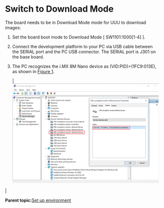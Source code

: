 # Switch to Download Mode

The board needs to be in Download Mode mode for UUU to download images:

1.  Set the board boot mode to Download Mode \[ SW1101:1000\[1-4\] \].
2.  Connect the development platform to your PC via USB cable between the SERIAL port and the PC USB connector. The SERIAL port is J301 on the base board.
3.  The PC recognizes the i.MX 8M Nano device as \(VID:PID\)=\(1FC9:013E\), as shown in [Figure 1](switch_to_download_mode.md#DEVICEMANAGER).

    |![](../images/figure23.png "Device as shown in Device Manager")

|


**Parent topic:**[Set up environment](../topics/set_up_environment.md)

